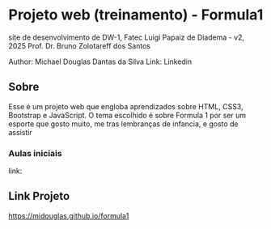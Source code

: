 # Projeto web (treinamento) - Formula1
site de desenvolvimento de DW-1, Fatec Luigi Papaiz de Diadema - v2, 2025
Prof. Dr. Bruno Zolotareff dos Santos

Author: Michael Douglas Dantas da Silva
Link: Linkedin

## Sobre
Esse é um projeto web que engloba aprendizados sobre HTML, CSS3, Bootstrap e JavaScript. O tema escolhido é sobre Formula 1 por ser um esporte que gosto muito, me tras lembranças de infancia, e gosto de assistir
### Aulas iniciais
link:

## Link Projeto
https://midouglas.github.io/formula1
